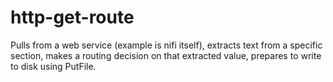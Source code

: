 http-get-route
==============

Pulls from a web service (example is nifi itself), extracts text from a specific section, makes a routing decision 
on that extracted value, prepares to write to disk using PutFile.